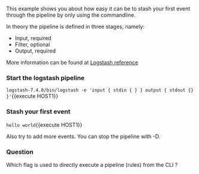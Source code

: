 This example shows you about how easy it can be to stash your first event through the pipeline by only using the commandline.

In theory the pipeline is defined in three stages, namely:
- Input, required
- Filter, optional
- Output, required

More information can be found at [Logstash reference](https://www.elastic.co/guide/en/logstash/current/first-event.html)

### Start the logstash pipeline

`logstash-7.4.0/bin/logstash -e 'input { stdin { } } output { stdout {} }'`{{execute HOST1}}

### Stash your first event

`hello world`{{execute HOST1}}

Also try to add more events. You can stop the pipeline with <CTRL>-D.

### Question

Which flag is used to directly execute a pipeline (rules) from the CLI ?



